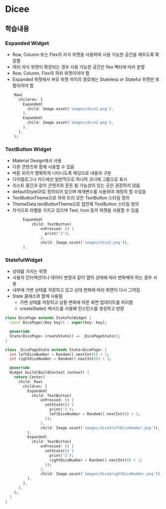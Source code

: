 # Dicee

## 학습내용

### Expanded Widget

* Row, Column 또는 Flex의 자식 위젯을 사용하여 사용 가능한 공간을 채우도록 확장함
* 여러 자식 위젯이 확장되는 경우 사용 가능한 공간은 flex 펙터에 따라 분할
* Row, Column, Flex의 하위 위젯이어야 함
* Expanded 위젯에서 부모 위젯 까지의 경로에는 Stateless or Stateful 위젯만 포함되어야 함

```dart
    Row(
      children: [
        Expanded(
          child: Image.asset('images/dice1.png'),
        ),
        Expanded(
          child: Image.asset('images/dice2.png'),
        ),
      ],
    );
```

### TextButton Widget

* Material Design에서 사용
* 다른 콘텐츠와 함께 사용할 수 있음
* 버튼 위치가 명확하게 나타나도록 패딩으로 내용과 구분
* 다이얼로그나 카드에선 일반적으로 하나의 코너에 그룹으로 표시
* 리스트 중간과 같이 콘텐츠와 혼돈 될 가능성이 있는 곳은 권장하지 않음
* defaultStyleOf로 정의되어 있으며 매개변수를 사용하여 재정의 할 수있음
* TextButtonTheme으로 하위 트리 모든 TextButton 스타일 정의
* ThemeData.textButtonTheme으로 앱전체 TextButton 스타일 정의
* 자식으로 라벨을 가지고 있으며 Text, Icon 등의 위젯을 사용할 수 있음

```dart
        Expanded(
            child: TextButton(
                onPressed: () {
                  print('2');
                },
                child: Image.asset('images/dice2.png')),
        ),
```

### StatefulWidget

* 상태를 가지는 위젯
* 사용자 인터랙션이나 데이터 변경과 같이 앱의 상태에 따라 변화해야 하는 경우 사용
* 내부에 가변 상태를 저장하고 있고 상태 변화에 따라 화면이 다시 그려짐
* State 클래스와 함께 사용됨
  * 가변 상태를 저장하고 상황 변화에 따른 화면 업데이트를 처리함
  * createState() 메서드를 사용해 인스턴스를 생성하고 반환

```dart
class DicePage extends StatefulWidget {
  const DicePage({Key key}) : super(key: key);

  @override
  State<DicePage> createState() => _DicePageState();
}

class _DicePageState extends State<DicePage> {
  int leftDiceNumber = Random().nextInt(6) + 1;
  int rightDiceNumber = Random().nextInt(6) + 1;

  @override
  Widget build(BuildContext context) {
    return Center(
      child: Row(
        children: [
          Expanded(
            child: TextButton(
                onPressed: () {
                  setState(() {
                    print('1');
                    leftDiceNumber = Random().nextInt(6) + 1;
                  });
                },
                child: Image.asset('images/dice$leftDiceNumber.png')),
          ),
          Expanded(
            child: TextButton(
                onPressed: () {
                  setState(() {
                    print('2');
                    rightDiceNumber = Random().nextInt(6) + 1;
                  });
                },
                child: Image.asset('images/dice$rightDiceNumber.png')),
          ),
        ],
      ),
    );
  }
}
```
